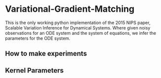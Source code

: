 # Variational-Gradient-Matching

This is the only working python implementation of the 2015 NIPS paper, Scalable Variation Inference for Dynamical Systems. Where given noisy observations
for an ODE system and the system of equations, we infer the parameters for the ODE system.

## How to make experiments

## Kernel Parameters
